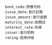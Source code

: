 <!-- ---
layout: default
title: Carbon Bonds(碳债券)
nav_order: 4
parent: Carbon Credit Market Insights
--- -->

```
bond_code:债券代码
issue_date:发行日期
issue_amount:发行金额
maturity_date:到期日
interest_rate:利率
issuer:发行机构
rating:信用评级
```
